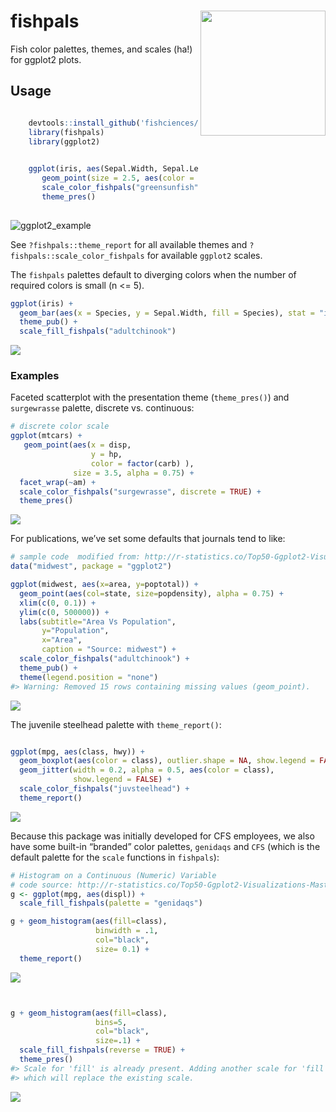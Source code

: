 
<!-- README.md is generated from README.Rmd. Please edit that file -->

# fishpals <img src="man/figures/fishpals_color.png" align="right" alt="" width="200" />

Fish color palettes, themes, and scales (ha\!) for ggplot2 plots.

## Usage

``` r

    devtools::install_github('fishciences/fishpals')
    library(fishpals)
    library(ggplot2)

    
    ggplot(iris, aes(Sepal.Width, Sepal.Length)) +
       geom_point(size = 2.5, aes(color = Species), show.legend = FALSE) +
       scale_color_fishpals("greensunfish") +
       theme_pres()
    
```

![ggplot2\_example](https://raw.githubusercontent.com/fishsciences/fishpals/master/fishphotos/ggplot2_example.jpeg)

See `?fishpals::theme_report` for all available themes and
`?fishpals::scale_color_fishpals` for available `ggplot2` scales.

The `fishpals` palettes default to diverging colors when the number of
required colors is small (n \<= 5).

``` r
ggplot(iris) +
  geom_bar(aes(x = Species, y = Sepal.Width, fill = Species), stat = "identity") +
  theme_pub() +
  scale_fill_fishpals("adultchinook")
```

![](man/figures/README-unnamed-chunk-3-1.png)<!-- -->

### Examples

Faceted scatterplot with the presentation theme (`theme_pres()`) and
`surgewrasse` palette, discrete vs. continuous:

``` r
# discrete color scale
ggplot(mtcars) +
   geom_point(aes(x = disp, 
                  y = hp, 
                  color = factor(carb) ),
              size = 3.5, alpha = 0.75) +
  facet_wrap(~am) +
  scale_color_fishpals("surgewrasse", discrete = TRUE) +
  theme_pres()
```

![](man/figures/README-unnamed-chunk-4-1.png)<!-- -->

For publications, we’ve set some defaults that journals tend to
like:

``` r
# sample code  modified from: http://r-statistics.co/Top50-Ggplot2-Visualizations-MasterList-R-Code.html
data("midwest", package = "ggplot2")

ggplot(midwest, aes(x=area, y=poptotal)) +
  geom_point(aes(col=state, size=popdensity), alpha = 0.75) +
  xlim(c(0, 0.1)) +
  ylim(c(0, 500000)) +
  labs(subtitle="Area Vs Population",
       y="Population",
       x="Area",
       caption = "Source: midwest") +
  scale_color_fishpals("adultchinook") +
  theme_pub() +
  theme(legend.position = "none")
#> Warning: Removed 15 rows containing missing values (geom_point).
```

![](man/figures/README-unnamed-chunk-5-1.png)<!-- -->

The juvenile steelhead palette with `theme_report()`:

``` r

ggplot(mpg, aes(class, hwy)) + 
  geom_boxplot(aes(color = class), outlier.shape = NA, show.legend = FALSE) +
  geom_jitter(width = 0.2, alpha = 0.5, aes(color = class), 
              show.legend = FALSE) +
  scale_color_fishpals("juvsteelhead") +
  theme_report()
```

![](man/figures/README-unnamed-chunk-6-1.png)<!-- -->

Because this package was initially developed for CFS employees, we also
have some built-in “branded” color palettes, `genidaqs` and `CFS` (which
is the default palette for the `scale` functions in `fishpals`):

``` r
# Histogram on a Continuous (Numeric) Variable
# code source: http://r-statistics.co/Top50-Ggplot2-Visualizations-MasterList-R-Code.html
g <- ggplot(mpg, aes(displ)) + 
  scale_fill_fishpals(palette = "genidaqs")

g + geom_histogram(aes(fill=class), 
                   binwidth = .1, 
                   col="black", 
                   size= 0.1) +
  theme_report()
```

![](man/figures/README-unnamed-chunk-7-1.png)<!-- -->

``` r


g + geom_histogram(aes(fill=class), 
                   bins=5, 
                   col="black", 
                   size=.1) +   
  scale_fill_fishpals(reverse = TRUE) +
  theme_pres()
#> Scale for 'fill' is already present. Adding another scale for 'fill',
#> which will replace the existing scale.
```

![](man/figures/README-unnamed-chunk-7-2.png)<!-- -->
